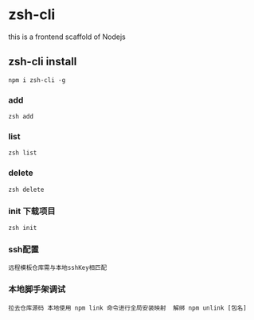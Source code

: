 # zsh-cli

this is a frontend scaffold of Nodejs

## zsh-cli install
```
npm i zsh-cli -g
```

### add 
```
zsh add
```

### list
```
zsh list
```

### delete
```
zsh delete
```

### init 下载项目
```
zsh init
```

### ssh配置
```
远程模板仓库需与本地sshKey相匹配
```

### 本地脚手架调试
```
拉去仓库源码 本地使用 npm link 命令进行全局安装映射  解绑 npm unlink [包名]
```